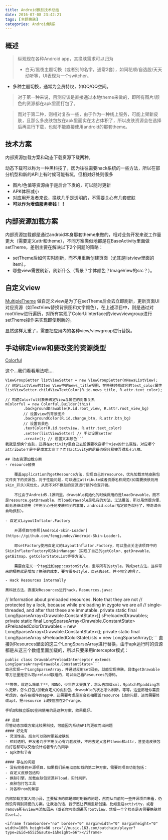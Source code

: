 ```yaml
---
title: Android换肤技术总结
date: 2016-07-08 23:42:21
tags: [主题换肤]
categories: Android嫡系
---
```

## 概述
>纵观现在各种Android app，其换肤需求可以归为<br>
>- 白天/黑夜主题切换（或者别的名字，通常2套），如同花顺/自选股/天天动听等，UI表现为一个switcher。
- 多种主题切换，通常为会员特权，如QQ/QQ空间。

>对于第一种来说，目测应该是直接通过本地theme来做的，即所有图片/颜色的资源都在apk里面打包了。

>而对于第二种，则相对复杂一些，由于作为一种线上服务，可能上架新皮肤，且那么多皮肤包放在apk里面实在太占体积了，所以皮肤资源会在选择后再进行下载，也就不能直接使用android的那套theme。

<!--more-->
## 技术方案
内部资源加载方案和动态下载资源下载两种。

动态下载可以称为一种黑科技了，因为往往需要hack系统的一些方法，所以在部分机型和新的API上有时候可能有坑，但相对好处则很多
- 图片/色值等资源由于是后台下发的，可以随时更新
- APK体积减小
- 对应用开发者来说，换肤几乎是透明的，不需要关心有几套皮肤
- **可以作为增值服务卖钱！！**

## 内部资源加载方案
内部资源加载都是通过android本身那套theme来做的，相对业务开发来说工作量更大（需要定义attr和theme），不同方案类似地都是在BaseActivity里面做setTheme，差别主要在解决以下2个问题的策略：
- setTheme后如何实时刷新，而不用重新创建页面（尤其是listview里面的item）。
- 哪些view需要刷新，刷新什么（背景？字体颜色？ImageView的src？）。

## 自定义view

[MultipleTheme](https://github.com/dersoncheng/MultipleTheme)
做自定义view是为了在setTheme后会去立即刷新，更新页面UI对应资源（如TextView替换背景图和文字颜色），在上述项目中，则是通过对rootView进行遍历，对所有实现了ColorUiInterface的view/viewgroup进行setTheme操作来实现即使刷新的。

显然这样太重了，需要把应用内的各种view/viewgroup进行替换。

## 手动绑定view和要改变的资源类型

[Colorful](https://github.com/hehonghui/Colorful)

这个…我们看看用法吧….
```
ViewGroupSetter listViewSetter = new ViewGroupSetter(mNewsListView);
// 绑定ListView的Item View中的news_title视图，在换肤时修改它的text_color属性
listViewSetter.childViewTextColor(R.id.news_title, R.attr.text_color);

// 构建Colorful对象来绑定View与属性的对象关系
mColorful = new Colorful.Builder(this)
        .backgroundDrawable(R.id.root_view, R.attr.root_view_bg)
        // 设置view的背景图片
        .backgroundColor(R.id.change_btn, R.attr.btn_bg)
        // 设置背景色
        .textColor(R.id.textview, R.attr.text_color)
        .setter(listViewSetter) // 手动设置setter
        .create(); // 设置文本颜色```
我就是想换个皮肤，还得在activity里自己去设置要改变哪个view的什么属性，对应哪个attribute？是不是成本太高了？而且activity的逻辑也很容易被弄得乱七八糟。

## 动态资源加载方案
- resource替换

	覆盖application的getResource方法，实现自己的resource，优先加载本地皮肤包文件夹下的资源包，对于性能问题，可以通过attribute或者资源名称规范(如需要换肤则用skin_开头)来优化，从而不对不换肤的资源进行额外检查开销。

	不过由于Android5.1源码里，drawable初始化的时候调用的是loadDrawable，而不是resource.getDrawable，而loadDrawable是私有的方法，无法覆盖，所以虽然很方便，却无法继续使用（不用关心任何皮肤相关的事情，android:color指定颜色就行了，神奇滴会自动换肤）。

- 自定义LayoutInflator.Factory

	开源项目可参照[Android-Skin-Loader](https://github.com/fengjundev/Android-Skin-Loader)。

	即setFactory使用自定义的LayoutInflator.Factory，可以重点关注该项目中的SkinInflaterFactory和SkinManager（实现了自己的getColor、getDrawable、getBitmap、getColorStateList等等方法）。

	需要自定义一个tag比如app:customStyle，重写所有的style，转成set方法，这样带来的牺牲就是增加了换肤的成本，要写很多style，自己去set，并不完全透明了。

- Hack Resources internally

黑科技方法，直接对Resources进行hack，Resources.java:
```
// Information about preloaded resources.  Note that they are not
// protected by a lock, because while preloading in zygote we are all
// single-threaded, and after that these are immutable.
private static final LongSparseArray<Drawable.ConstantState>[] sPreloadedDrawables;
private static final LongSparseArray<Drawable.ConstantState> sPreloadedColorDrawables
        = new LongSparseArray<Drawable.ConstantState>();
private static final LongSparseArray<ColorStateList> sPreloadedColorStateLists
        = new LongSparseArray<ColorStateList>();```
直接对Resources里面的这三个LongSparseArray进行替换，由于apk运行时的资源都是从这三个数组里面加载的，所以只要采用interceptor模式：

```
public class DrawablePreloadInterceptor extends LongSparseArray<Drawable.ConstantState>```
自己实现一个LongSparseArray，并通过反射set回去，就能实现换肤，具体getDrawable等方法里是怎么取preload数组的，可以自己看Resources的源码。

**等等，就这么简单？**，NONO，少年你太天真了，怎么去加载xml，9patch的padding怎么更新，怎么打包/加载自定义的皮肤包，drawable的状态怎么刷新，等等。这些都是你需要考虑的，在存在插件的app中，还需要考虑是否会互相覆盖resource id的问题，进而需要修改apt，把resource id按位放在2个range。

手机Q和独立版QQ空间使用的是这种方案，效果挺好。

## 总结
尽管动态加载方案比较黑科技，可能因为系统API的更改而出问题
#### 好处有
- 灵活性高，后台可以随时更新皮肤包
- 相对透明，开发者几乎不用关心有几套皮肤，不用去定义各种theme和attr，甚至连皮肤包的打包都可以交给设计或者专门的同学
- apk体积节省

#### 存在的问题
- 没有完善的开源项目，如果我们采用动态加载的第二种方案，需要的项目功能包括：
- 自定义皮肤包结构
- 换肤引擎，加载皮肤包资源并load，实时刷新。
- 皮肤包打包工具
- 对各种rom的兼容

内部加载方案大同小异，主要解决的都是即时刷新的问题，然而从目前的一些开源项目来看，仍然没有特别简便的方案。让我选的话，我宁愿让界面重新创建，比如重启activity，或者remove所有view再添加回来（或者你可能想遍历rootview，然后一个个检查是否需要换肤然后set…）。

<iframe frameborder="no" border="0" marginwidth="0" marginheight="0" width=100% height=86 src="//music.163.com/outchain/player?type=2&id=65525&auto=1&height=66"></iframe>